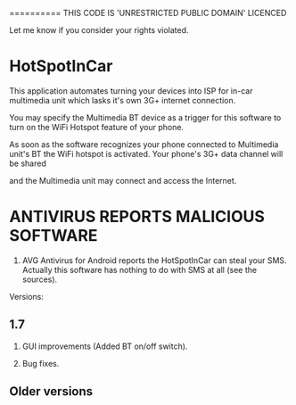 ==========
THIS CODE IS 'UNRESTRICTED PUBLIC DOMAIN' LICENCED

Let me know if you consider your rights violated.


HotSpotInCar
============

This application automates turning your devices into ISP for in-car multimedia unit which lasks it's own 3G+ internet connection.
                                                                                                                   
You may specify the Multimedia BT device as a trigger for this software to turn on the WiFi Hotspot feature of your phone.

As soon as the software recognizes your phone connected to Multimedia unit's BT the WiFi hotspot is activated. Your phone's 3G+ data channel will be shared

and the Multimedia unit may connect and access the Internet.



ANTIVIRUS REPORTS MALICIOUS SOFTWARE
====================================

1. AVG Antivirus for Android reports the HotSpotInCar can steal your SMS. 
   Actually this software has nothing to do with SMS at all (see the sources).


Versions:

1.7
---

1. GUI improvements (Added BT on/off switch).

2. Bug fixes.


Older versions
--------------
